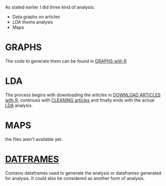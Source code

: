 As stated earlier I did three kind of analysis:
- Data graphs on articles
- LDA theme analysis
- Maps

# GRAPHS
The code to generate them can be found in [GRAPHS with R](https://github.com/Alqua/projet-analyse-Ncov/tree/master/ANALYSIS/GRAPHS%20with%20R)

# LDA
The process begins with downloading the articles in [DOWNLOAD ARTICLES with R](https://github.com/Alqua/projet-analyse-Ncov/tree/master/ANALYSIS/DOWNLOAD%20ARTICLES%20with%20R),
continues with [CLEANING articles](https://github.com/Alqua/projet-analyse-Ncov/tree/master/ANALYSIS/CLEANING%20articles) and finally ends with the actual [LDA](https://github.com/Alqua/projet-analyse-Ncov/tree/master/ANALYSIS/LDA) analysis.

# MAPS
the files aren't available yet.

# [DATFRAMES](https://github.com/Alqua/projet-analyse-Ncov/tree/master/ANALYSIS/DATAFRAMES)
Contains dataframes used to generate the analysis or dataframes generated for analysis. It could also be considered as another form of analysis.
